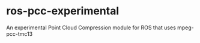 # ros-pcc-experimental
An experimental Point Cloud Compression module for ROS that uses mpeg-pcc-tmc13
